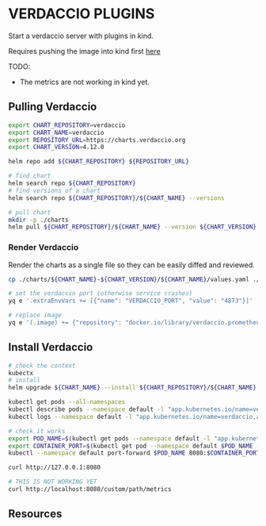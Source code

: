 # VERDACCIO PLUGINS

Start a verdaccio server with plugins in kind.  

Requires pushing the image into kind first [here](./plugins/README.md)  

TODO:

* The metrics are not working in kind yet.  

## Pulling Verdaccio

```sh
export CHART_REPOSITORY=verdaccio
export CHART_NAME=verdaccio
export REPOSITORY_URL=https://charts.verdaccio.org
export CHART_VERSION=4.12.0
```

```sh
helm repo add ${CHART_REPOSITORY} ${REPOSITORY_URL}

# find chart
helm search repo ${CHART_REPOSITORY}
# find versions of a chart 
helm search repo ${CHART_REPOSITORY}/${CHART_NAME} --versions

# pull chart
mkdir -p ./charts
helm pull ${CHART_REPOSITORY}/${CHART_NAME} --version ${CHART_VERSION} --untar --untardir ./charts/${CHART_NAME}-${CHART_VERSION}
```

### Render Verdaccio

Render the charts as a single file so they can be easily diffed and reviewed.  

```sh
cp ./charts/${CHART_NAME}-${CHART_VERSION}/${CHART_NAME}/values.yaml ./charts/${CHART_NAME}-${CHART_VERSION}/${CHART_NAME}-values.yaml

# set the verdaccio port (otherwise service crashes)
yq e '.extraEnvVars += [{"name": "VERDACCIO_PORT", "value": "4873"}]' ./charts/${CHART_NAME}-${CHART_VERSION}/${CHART_NAME}-values.yaml > ./charts/${CHART_NAME}-${CHART_VERSION}/${CHART_NAME}-values-fixed.yaml

# replace image
yq e '(.image) += {"repository": "docker.io/library/verdaccio.prometheus", "tag": "latest"}' ./charts/${CHART_NAME}-${CHART_VERSION}/${CHART_NAME}-values-fixed.yaml > ./charts/${CHART_NAME}-${CHART_VERSION}/${CHART_NAME}-values-fixed2.yaml

```

## Install Verdaccio

```sh
# check the context
kubectx
# install
helm upgrade ${CHART_NAME} --install ${CHART_REPOSITORY}/${CHART_NAME} -f ./charts/${CHART_NAME}-${CHART_VERSION}/${CHART_NAME}-values-fixed2.yaml

kubectl get pods --all-namespaces
kubectl describe pods --namespace default -l "app.kubernetes.io/name=verdaccio,app.kubernetes.io/instance=verdaccio"
kubectl logs --namespace default -l "app.kubernetes.io/name=verdaccio,app.kubernetes.io/instance=verdaccio"

# check it works
export POD_NAME=$(kubectl get pods --namespace default -l "app.kubernetes.io/name=verdaccio,app.kubernetes.io/instance=verdaccio" -o jsonpath="{.items[0].metadata.name}")
export CONTAINER_PORT=$(kubectl get pod --namespace default $POD_NAME -o jsonpath="{.spec.containers[0].ports[0].containerPort}")
kubectl --namespace default port-forward $POD_NAME 8080:$CONTAINER_PORT

curl http://127.0.0.1:8080

# THIS IS NOT WORKING YET
curl http://localhost:8080/custom/path/metrics
```

## Resources
